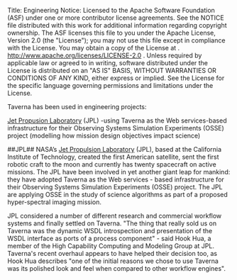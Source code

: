 Title:     Engineering
Notice:    Licensed to the Apache Software Foundation (ASF) under one
           or more contributor license agreements.  See the NOTICE file
           distributed with this work for additional information
           regarding copyright ownership.  The ASF licenses this file
           to you under the Apache License, Version 2.0 (the
           "License"); you may not use this file except in compliance
           with the License.  You may obtain a copy of the License at
           .
             http://www.apache.org/licenses/LICENSE-2.0
           .
           Unless required by applicable law or agreed to in writing,
           software distributed under the License is distributed on an
           "AS IS" BASIS, WITHOUT WARRANTIES OR CONDITIONS OF ANY
           KIND, either express or implied.  See the License for the
           specific language governing permissions and limitations
           under the License.

Taverna has been used in engineering projects:

[Jet Propusion Laboratory][1] (JPL) -using Taverna as the Web services-based infrastructure for their 
   Observing Systems Simulation Experiments (OSSE) project (modelling how mission design objectives impact science)</li>

<a name="jpl"></a>

##JPL##
NASA’s [Jet Propulsion Laboratory][2] (JPL), based at the California Institute of Technology, 
   created the first American satellite, 
   sent the first robotic craft to the moon and currently has twenty spacecraft on active missions.
The JPL have been involved in yet another giant leap for mankind: they have adopted Taverna as the Web services -
   based infrastructure for their Observing Systems Simulation Experiments (OSSE) project. 
The JPL are applying OSSE in the study of science algorithms as part of a proposed hyper-spectral imaging mission.

JPL considered a number of different research and commercial workflow systems and finally settled on Taverna. 
"The thing that really sold us on Taverna was the dynamic WSDL introspection and presentation of the 
   WSDL interface as ports of a process component" - said Hook Hua, 
   a member of the High Capability Computing and Modeling Group at JPL. 
Taverna's recent overhaul appears to have helped their decision too, as Hook Hua describes 
   "one of the initial reasons we chose to use Taverna was its polished look and feel when compared to 
   other workflow engines".

  [1]: #jpl
  [2]: http://www.jpl.nasa.gov/